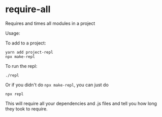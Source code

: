 # require-all
Requires and times all modules in a project

Usage:

To add to a project:
```
yarn add project-repl
npx make-repl
```

To run the repl:
```
./repl
```

Or if you didn't do `npx make-repl`, you can just do
```
npx repl
```

This will require all your dependencies and .js files and tell you 
how long they took to require.

